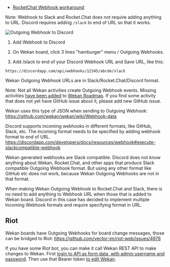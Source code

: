 - [RocketChat Webhook workaround](https://github.com/wekan/univention/issues/15)

Note: Webhook to Slack and Rocket.Chat does not require adding anything to URL. Discord requires adding `/slack` to end of URL so that it works.

<img src="https://wekan.github.io/outgoing-webhook-discord.gif" alt="Outgoing Webhook to Discord" />

1. Add Webhook to Discord

2. On Wekan board, click 3 lines "hamburger" menu / Outgoing Webhooks.

3. Add /slack to end of your Discord Webhook URL and Save URL, like this: 

```
https://discordapp.com/api/webhooks/12345/abcde/slack
```

Wekan Outgoing Webhook URLs are in Slack/Rocket.Chat/Discord format.

Note: Not all Wekan activities create Outgoing Webhook events. Missing activities [have been added](https://github.com/wekan/wekan/issues?utf8=%E2%9C%93&q=is%3Aissue+is%3Aopen+webhook) to [Wekan Roadmap](https://github.com/wekan/wekan/projects/2). If you find some activity that does not yet have GitHub issue about it, please add new GitHub issue.

Wekan uses this type of JSON when sending to Outgoing Webhook:
https://github.com/wekan/wekan/wiki/Webhook-data

Discord supports incoming webhooks in different formats, like GitHub, Slack, etc. The incoming format needs to be specified by adding webhook format to end of URL.
https://discordapp.com/developers/docs/resources/webhook#execute-slackcompatible-webhook

Wekan generated webhooks are Slack compatible. Discord does not know anything about Wekan, Rocket.Chat, and other apps that produce Slack compatible Outgoing Webhook format. But using any other format like GitHub etc does not work, because Wekan Outgoing Webhooks are not in that format.

When making Wekan Outgoing Webhook to Rocket.Chat and Slack, there is no need to add anything to Webhook URL when those that is added to Wekan board. Discord in this case has decided to implement multiple Incoming Webhook formats and require specifying format in URL.

## Riot

Wekan boards have Outgoing Webhooks for board change messages, those can be bridged to Riot:
https://github.com/vector-im/riot-web/issues/4978

If you have some Riot bot, you can make it call Wekan REST API to make changes to Wekan.
First [login to API as form data, with admin username and password](REST-API#example-call---as-form-data). Then use that Bearer token [to edit Wekan](https://wekan.github.io/api/).